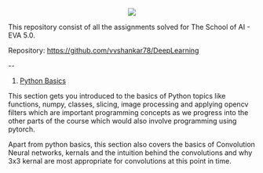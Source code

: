 
<div align="center">
<img src=https://github.com/vvshankar78/DeepLearning/blob/master/Extensive%20VisionAI%20(EVA5)/Vision%20AI%20Logo.jpg?raw=true >
</div>


This repository consist of all the assignments solved for The School of AI - EVA 5.0.

 Repository: https://github.com/vvshankar78/DeepLearning

--

 1. [Python Basics](https://github.com/vvshankar78/DeepLearning/tree/master/Extensive%20VisionAI%20(EVA5)/01_Python_Basics)

This section gets you introduced to the basics of Python topics like functions, numpy, classes, slicing, image processing and applying opencv filters which are important programming concepts as we progress into the other parts of the course which would also involve programming using pytorch.

Apart from python basics, this section also covers the basics of Convolution Neural networks, kernals and the intuition behind the convolutions and why 3x3 kernal are most appropriate for convolutions at this point in time.
